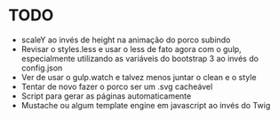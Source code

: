 # TODO

- scaleY ao invés de height na animação do porco subindo
- Revisar o styles.less e usar o less de fato agora com o gulp, especialmente utilizando as variáveis do bootstrap 3 ao invés do config.json
- Ver de usar o gulp.watch e talvez menos juntar o clean e o style
- Tentar de novo fazer o porco ser um .svg cacheável
- Script para gerar as páginas automaticamente
- Mustache ou algum template engine em javascript ao invés do Twig
